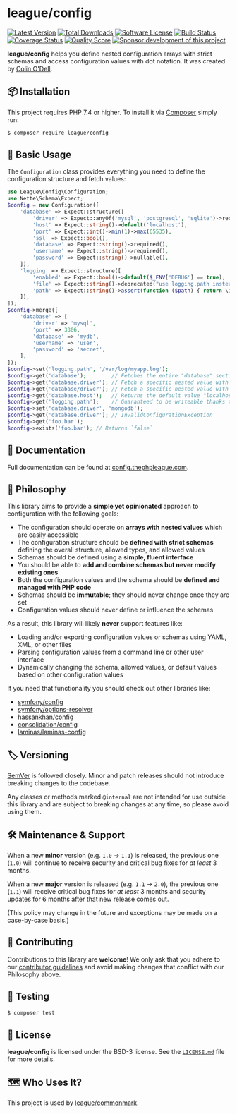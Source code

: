 # league/config

[![Latest Version](https://img.shields.io/packagist/v/league/config.svg?style=flat-square)](https://packagist.org/packages/league/config)
[![Total Downloads](https://img.shields.io/packagist/dt/league/config.svg?style=flat-square)](https://packagist.org/packages/league/config)
[![Software License](https://img.shields.io/badge/License-BSD--3-brightgreen.svg?style=flat-square)](LICENSE)
[![Build Status](https://img.shields.io/github/workflow/status/thephpleague/config/Tests/main.svg?style=flat-square)](https://github.com/thephpleague/config/actions?query=workflow%3ATests+branch%3Amain)
[![Coverage Status](https://img.shields.io/scrutinizer/coverage/g/thephpleague/config.svg?style=flat-square)](https://scrutinizer-ci.com/g/thephpleague/config/code-structure)
[![Quality Score](https://img.shields.io/scrutinizer/g/thephpleague/config.svg?style=flat-square)](https://scrutinizer-ci.com/g/thephpleague/config)
[![Sponsor development of this project](https://img.shields.io/badge/sponsor%20this%20package-%E2%9D%A4-ff69b4.svg?style=flat-square)](https://www.colinodell.com/sponsor)

**league/config** helps you define nested configuration arrays with strict schemas and access configuration values with dot notation.  It was created by [Colin O'Dell][@colinodell].

## 📦 Installation

This project requires PHP 7.4 or higher.  To install it via [Composer] simply run:

``` bash
$ composer require league/config
```

## 🧰️ Basic Usage

The `Configuration` class provides everything you need to define the configuration structure and fetch values:

```php
use League\Config\Configuration;
use Nette\Schema\Expect;
$config = new Configuration([
    'database' => Expect::structure([
        'driver' => Expect::anyOf('mysql', 'postgresql', 'sqlite')->required(),
        'host' => Expect::string()->default('localhost'),
        'port' => Expect::int()->min(1)->max(65535),
        'ssl' => Expect::bool(),
        'database' => Expect::string()->required(),
        'username' => Expect::string()->required(),
        'password' => Expect::string()->nullable(),
    ]),
    'logging' => Expect::structure([
        'enabled' => Expect::bool()->default($_ENV['DEBUG'] == true),
        'file' => Expect::string()->deprecated("use logging.path instead"),
        'path' => Expect::string()->assert(function ($path) { return \is_writeable($path); })->required(),
    ]),
]);
$config->merge([
    'database' => [
        'driver' => 'mysql',
        'port' => 3306,
        'database' => 'mydb',
        'username' => 'user',
        'password' => 'secret',
    ],
]);
$config->set('logging.path', '/var/log/myapp.log');
$config->get('database');        // Fetches the entire "database" section as an array
$config->get('database.driver'); // Fetch a specific nested value with dot notation
$config->get('database/driver'); // Fetch a specific nested value with slash notation
$config->get('database.host');   // Returns the default value "localhost"
$config->get('logging.path');    // Guaranteed to be writeable thanks to the assertion in the schema
$config->set('database.driver', 'mongodb');
$config->get('database.driver'); // InvalidConfigurationException
$config->get('foo.bar');
$config->exists('foo.bar'); // Returns `false`
```

## 📓 Documentation

Full documentation can be found at [config.thephpleague.com][docs].

## 💭 Philosophy

This library aims to provide a **simple yet opinionated** approach to configuration with the following goals:

- The configuration should operate on **arrays with nested values** which are easily accessible
- The configuration structure should be **defined with strict schemas** defining the overall structure, allowed types, and allowed values
- Schemas should be defined using a **simple, fluent interface**
- You should be able to **add and combine schemas but never modify existing ones**
- Both the configuration values and the schema should be **defined and managed with PHP code**
- Schemas should be **immutable**; they should never change once they are set
- Configuration values should never define or influence the schemas

As a result, this library will likely **never** support features like:

- Loading and/or exporting configuration values or schemas using YAML, XML, or other files
- Parsing configuration values from a command line or other user interface
- Dynamically changing the schema, allowed values, or default values based on other configuration values

If you need that functionality you should check out other libraries like:

- [symfony/config]
- [symfony/options-resolver]
- [hassankhan/config]
- [consolidation/config]
- [laminas/laminas-config]

## 🏷️ Versioning

[SemVer](http://semver.org/) is followed closely. Minor and patch releases should not introduce breaking changes to the codebase.

Any classes or methods marked `@internal` are not intended for use outside this library and are subject to breaking changes at any time, so please avoid using them.

## 🛠️ Maintenance & Support

When a new **minor** version (e.g. `1.0` -> `1.1`) is released, the previous one (`1.0`) will continue to receive security and critical bug fixes for *at least* 3 months.

When a new **major** version is released (e.g. `1.1` -> `2.0`), the previous one (`1.1`) will receive critical bug fixes for *at least* 3 months and security updates for 6 months after that new release comes out.

(This policy may change in the future and exceptions may be made on a case-by-case basis.)

## 👷‍️ Contributing

Contributions to this library are **welcome**! We only ask that you adhere to our [contributor guidelines] and avoid making changes that conflict with our Philosophy above.

## 🧪 Testing

``` bash
$ composer test
```

## 📄 License

**league/config** is licensed under the BSD-3 license.  See the [`LICENSE.md`][license] file for more details.

## 🗺️  Who Uses It?

This project is used by [league/commonmark][league-commonmark].

[docs]: https://config.thephpleague.com/
[@colinodell]: https://www.twitter.com/colinodell
[Composer]: https://getcomposer.org/
[PHP League]: https://thephpleague.com
[symfony/config]: https://symfony.com/doc/current/components/config.html
[symfony/options-resolver]: https://symfony.com/doc/current/components/options_resolver.html
[hassankhan/config]: https://github.com/hassankhan/config
[consolidation/config]: https://github.com/consolidation/config
[laminas/laminas-config]: https://docs.laminas.dev/laminas-config/
[contributor guidelines]: https://github.com/thephpleague/config/blob/main/.github/CONTRIBUTING.md
[license]: https://github.com/thephpleague/config/blob/main/LICENSE.md
[league-commonmark]: https://commonmark.thephpleague.com
